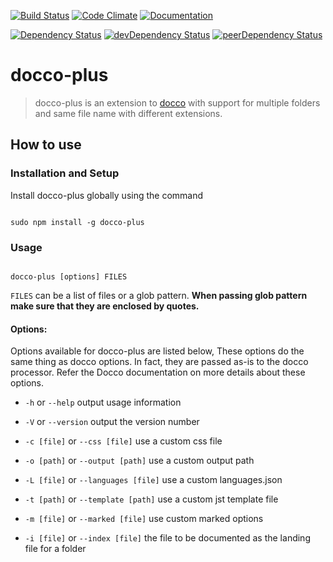 [![Build Status](https://travis-ci.org/smravi/docco-plus.svg)](https://travis-ci.org/smravi/docco-plus)
[![Code Climate](https://codeclimate.com/github/smravi/docco-plus/badges/gpa.svg)](https://codeclimate.com/github/smravi/docco-plus)
[![Documentation](https://img.shields.io/badge/documentation-plus-green.svg?style=flat)](http://smravi.github.io/docco-plus/)



[![Dependency Status](https://david-dm.org/smravi/docco-plus.svg)](https://david-dm.org/smravi/docco-plus)
[![devDependency Status](https://david-dm.org/smravi/docco-plus/dev-status.svg)](https://david-dm.org/smravi/docco-plus#info=devDependencies)
[![peerDependency Status](https://david-dm.org/smravi/docco-plus/peer-status.svg)](https://david-dm.org/smravi/docco-plus#info=peerDependencies)


# docco-plus

> docco-plus is an extension to [docco](http://jashkenas.github.io/docco/) with support for multiple folders and same file name with different extensions.


## How to use

### Installation and Setup

Install docco-plus globally using the command

```shell

sudo npm install -g docco-plus

```

### Usage

```shell

docco-plus [options] FILES

```

`FILES` can be a list of files or a glob pattern. **When passing glob pattern make sure that they are enclosed by quotes.**

#### Options:

Options available for docco-plus are listed below, These options do the same thing as docco options. In fact, they are
passed as-is to the docco processor. Refer the Docco documentation on more details about these options.

 - `-h` or `--help` output usage information

 - `-V` or `--version` output the version number

 - `-c [file]` or `--css [file]` use a custom css file

 - `-o [path]` or `--output [path]` use a custom output path

 - `-L [file]` or `--languages [file]` use a custom languages.json

 - `-t [path]` or `--template [path]` use a custom jst template file

 - `-m [file]` or `--marked [file]` use custom marked options

 - `-i [file]` or `--index [file]` the file to be documented as the landing file for a folder